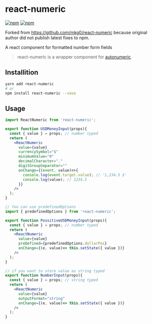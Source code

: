 # react-numeric

[![npm](https://img.shields.io/npm/l/react-numeric.svg?style=flat-square)]()
[![npm](https://img.shields.io/npm/v/react-numeric.svg?style=flat-square)](https://www.npmjs.com/package/react-numeric)

Forked from https://github.com/mkg0/react-numeric because original author did
not publish latest fixes to npm.

A react component for formatted number form fields
> react-numeric is a wrapper component for [autonumeric](https://github.com/autoNumeric/autoNumeric).

## Installition

```sh
yarn add react-numeric
# or
npm install react-numeric --save
```

## Usage

```jsx
import ReactNumeric from 'react-numeric';

export function USDMoneyInput(props){
  const { value } = props; // number typed
  return (
    <ReactNumeric
      value={value}
      currencySymbol="$"
      minimumValue="0"
      decimalCharacter="."
      digitGroupSeparator=""
      onChange={(event, value)=>{
        console.log(event.target.value); // '1,234.5 $'
        console.log(value); // 1234.5
      }}
    />
  );
}

// You can use predefinedOptions
import { predefinedOptions } from 'react-numeric';

export function PossitiveUSDMoneyInput(props){
  const { value } = props; // number typed
  return (
    <ReactNumeric
      value={value}
      preDefined={predefinedOptions.dollarPos}
      onChange={(e, value)=> this.setState({ value })}
    />
  );
}

// if you want to store value as string typed
export function NumberInput(props){
  const { value } = props; // string typed
  return (
    <ReactNumeric
      value={value}
      outputFormat="string"
      onChange={(e, value)=> this.setState({ value })}
    />
  );
}
```
